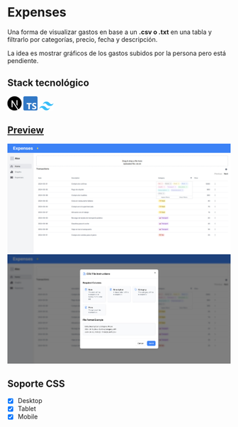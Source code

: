 # Expenses

Una forma de visualizar gastos en base a un **.csv o .txt** en una tabla y filtrarlo por categorías, precio, fecha y descripción.

La idea es mostrar gráficos de los gastos subidos por la persona pero está pendiente.

## Stack tecnológico

![Nextjs](./readme-utils/nextjs-logo.png) ![Typescript](./readme-utils/typescript-logo.png) ![Tailwindcss](./readme-utils/tailwindcss-logo.png)

## [Preview](https://expenses-khaki.vercel.app/)

![expenses](/readme-utils/expenses.jpg)
![expenses instructions](/readme-utils/expenses-instructions.jpg)

## Soporte CSS

- [x] Desktop
- [x] Tablet
- [x] Mobile
